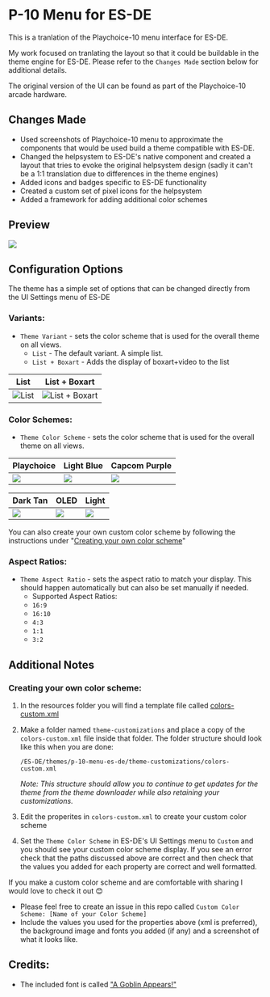 # P-10 Menu for ES-DE

This is a tranlation of the Playchoice-10 menu interface for ES-DE.

My work focused on tranlating the layout so that it could be buildable in the theme engine for ES-DE.  Please refer to the `Changes Made` section below for additional details.

The original version of the UI can be found as part of the Playchoice-10 arcade hardware.

## Changes Made

- Used screenshots of Playchoice-10 menu to approximate the components that would be used build a theme compatible with ES-DE.
- Changed the helpsystem to ES-DE's native component and created a layout that tries to evoke the original helpsystem design (sadly it can't be a 1:1 translation due to differences in the theme engines)
- Added icons and badges specific to ES-DE functionality
- Created a custom set of pixel icons for the helpsystem
- Added a framework for adding additional color schemes

## **Preview**

<img src="https://github.com/user-attachments/assets/111926a1-2ff1-4fb8-b184-b8f975000d8a">

## **Configuration Options**

The theme has a simple set of options that can be changed directly from the UI Settings menu of ES-DE 

### **Variants:**

- `Theme Variant` - sets the color scheme that is used for the overall theme on all views.
   - `List` - The default variant.  A simple list.
   - `List + Boxart` - Adds the display of boxart+video to the list
 
| List | List + Boxart |
|----|----|
| ![List](https://github.com/user-attachments/assets/d6538d34-8f87-4a9b-b7ac-3dd60f57edd1) | ![List + Boxart](https://github.com/user-attachments/assets/d2b27ac6-7fa4-4009-8aa3-1060ba0873ad) |

### **Color Schemes:**

- `Theme Color Scheme` - sets the color scheme that is used for the overall theme on all views.
 
| Playchoice | Light Blue | Capcom Purple |
|----|----|----|
| <img src="https://github.com/user-attachments/assets/111926a1-2ff1-4fb8-b184-b8f975000d8a"> | <img src="https://github.com/user-attachments/assets/1ccef710-6178-43b6-9d8e-9769cb82240b"> | <img src="https://github.com/user-attachments/assets/57f4d03e-36c5-4e27-9c14-780d97c56e7e"> |

| Dark Tan | OLED | Light |
|----|----|----|
| <img src="https://github.com/user-attachments/assets/8f577b07-fbca-4f6a-81a0-524aa95e8cff"> | <img src="https://github.com/user-attachments/assets/f316036e-95f9-4586-b163-3409355f7732"> | <img src="https://github.com/user-attachments/assets/33fe0d65-a959-44f1-ab73-53d5b69bc804"> |

You can also create your own custom color scheme by following the instructions under "[Creating your own color scheme](#creating-your-own-color-scheme)"

### **Aspect Ratios:**

- `Theme Aspect Ratio` - sets the aspect ratio to match your display. This should happen automatically but can also be set manually if needed.
   - Supported Aspect Ratios:
   - `16:9`
   - `16:10`
   - `4:3`
   - `1:1`
   - `3:2`
 
## Additional Notes

### **Creating your own color scheme:**

1) In the resources folder you will find a template file called [colors-custom.xml](https://github.com/anthonycaccese/p-10-menu-es-de/blob/main/resources/colors-custom.xml)

2) Make a folder named `theme-customizations` and place a copy of the `colors-custom.xml` file inside that folder.  The folder structure should look like this when you are done:
   ```
   /ES-DE/themes/p-10-menu-es-de/theme-customizations/colors-custom.xml
   ```
   *Note: This structure should allow you to continue to get updates for the theme from the theme downloader while also retaining your customizations.*

3) Edit the properites in `colors-custom.xml` to create your custom color scheme
    
4) Set the `Theme Color Scheme` in ES-DE's UI Settings menu to `Custom` and you should see your custom color scheme display.  If you see an error check that the paths discussed above are correct and then check that the values you added for each property are correct and well formatted.

If you make a custom color scheme and are comfortable with sharing I would love to check it out 😊
- Please feel free to create an issue in this repo called `Custom Color Scheme: [Name of your Color Scheme]`
- Include the values you used for the properties above (xml is preferred), the background image and fonts you added (if any) and a screenshot of what it looks like.

## **Credits:**

- The included font is called ["A Goblin Appears!"](https://www.dafont.com/a-goblin-appears.font)
